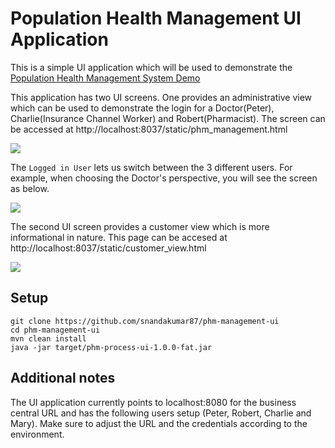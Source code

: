 # Population Health Management UI Application

This is a simple UI application which will be used to demonstrate the [Population Health Management System Demo](https://github.com/mauriziocarioli/PHM-Processes)

This application has two UI screens. One provides an administrative view which can be used to demonstrate the login for a Doctor(Peter), Charlie(Insurance Channel Worker) and Robert(Pharmacist).
The screen can be accessed at http://localhost:8037/static/phm_management.html

![](https://raw.githubusercontent.com/snandakumar87/phm-management-ui/master/src/main/resources/readmeimages/PHM_admin.png)

The `Logged in User` lets us switch between the 3 different users. For example, when choosing the Doctor's perspective, you will see the screen as below.

![](https://raw.githubusercontent.com/snandakumar87/phm-management-ui/master/src/main/resources/readmeimages/PHM_admin_doc.png)

The second UI screen provides a customer view which is more informational in nature.
This page can be accesed at http://localhost:8037/static/customer_view.html

![](https://raw.githubusercontent.com/snandakumar87/phm-management-ui/master/src/main/resources/readmeimages/PHM_customer.png)

## Setup

```
git clone https://github.com/snandakumar87/phm-management-ui
cd phm-management-ui
mvn clean install
java -jar target/phm-process-ui-1.0.0-fat.jar
```

## Additional notes

The UI application currently points to localhost:8080 for the business central URL and has the following users setup (Peter, Robert, Charlie and Mary). Make sure to adjust
the URL and the credentials according to the environment.